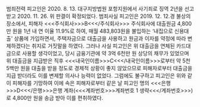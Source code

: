 범죄전력
피고인은 2020. 8. 13. 대구지방법원 포항지원에서 사기죄로 징역 2년을 선고받고 2020. 11. 26. 위 판결이 확정되었다.
범죄사실
피고인은 2019. 12. 12.경 불상의 장소에서, 피해자 <<<주식회사>>>B<<</주식회사>>> 주식회사에 대출원금 4,800만 원을 1년 내 연 이율 11.9%로 하여, 매월 483,803원을 불입하는 ‘내집으로 신용대출' 상품에 가입하면서, 주택자금으로 대출금을 사용하고 원금과 이자를 약정에 따라 변제하겠다는 취지로 거짓말을 하였다.
그러나 사실 피고인은 위 대출금을 연체된 카드대금으로 사용할 생각이었고, 당시 금융기관에 약 3억 6천만 원 상당의 채무가 있었으며 위 대출금을 지급받은 직후 <<<내국인이름>>>C<<</내국인이름>>>로부터 약 5천 5백만 원을 대출을 받을 정도로 경제적 상황이 좋지 않았으므로 피해자로부터 대출금을 지급 받더라도 이를 변제할 의사나 능력이 없었다.
그럼에도 불구하고 피고인은 위와 같이 피해자를 기망하여 이에 속은 피해자로부터 같은 날 피고인 명의 <<<은행>>>D<<</은행>>>은행 계좌(<<<계좌번호>>>계좌번호 1 생략<<</계좌번호>>>)로 4,800만 원을 송금 받아 이를 편취하였다.